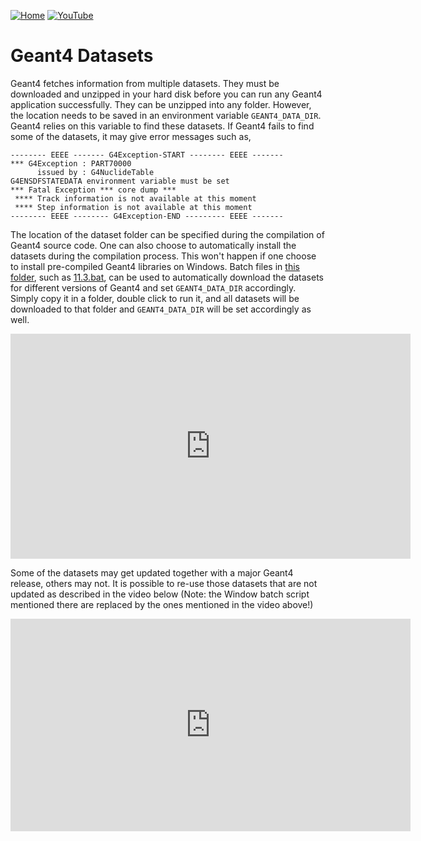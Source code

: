 [![Home](https://img.shields.io/badge/Home-blue?style=flat)](..)
[![YouTube](https://img.shields.io/badge/You-Tube-red?style=flat)](https://youtu.be/62KUamdelkU)

# Geant4 Datasets

Geant4 fetches information from multiple datasets. They must be downloaded and unzipped in your hard disk before you can run any Geant4 application successfully. They can be unzipped into any folder. However, the location needs to be saved in an environment variable `GEANT4_DATA_DIR`. Geant4 relies on this variable to find these datasets. If Geant4 fails to find some of the datasets, it may give error messages such as,

```
-------- EEEE ------- G4Exception-START -------- EEEE -------
*** G4Exception : PART70000
      issued by : G4NuclideTable
G4ENSDFSTATEDATA environment variable must be set
*** Fatal Exception *** core dump ***
 **** Track information is not available at this moment
 **** Step information is not available at this moment
-------- EEEE -------- G4Exception-END --------- EEEE -------
```

The location of the dataset folder can be specified during the compilation of Geant4 source code. One can also choose to automatically install the datasets during the compilation process. This won't happen if one choose to install pre-compiled Geant4 libraries on Windows. Batch files in [this folder](https://github.com/jintonic/geant4/tree/main/datasets), such as [11.3.bat](11.3.bat), can be used to automatically download the datasets for different versions of Geant4 and set `GEANT4_DATA_DIR` accordingly. Simply copy it in a folder, double click to run it, and all datasets will be downloaded to that folder and `GEANT4_DATA_DIR` will be set accordingly as well.

<iframe width="640" height="360" src="https://www.youtube.com/embed/62KUamdelkU?si=AtA8usf-7yGb05Wc" title="YouTube video player" frameborder="0" allow="accelerometer; autoplay; clipboard-write; encrypted-media; gyroscope; picture-in-picture; web-share" referrerpolicy="strict-origin-when-cross-origin" allowfullscreen></iframe>

Some of the datasets may get updated together with a major Geant4 release, others may not. It is possible to re-use those datasets that are not updated as described in the video below (Note: the Window batch script mentioned there are replaced by the ones mentioned in the video above!)

<iframe width="640" height="340" src="https://www.youtube.com/embed/Ox7a4XQp1hY?si=3dK_etO1rcZO-uv7" title="YouTube video player" frameborder="0" allow="accelerometer; autoplay; clipboard-write; encrypted-media; gyroscope; picture-in-picture; web-share" referrerpolicy="strict-origin-when-cross-origin" allowfullscreen></iframe>